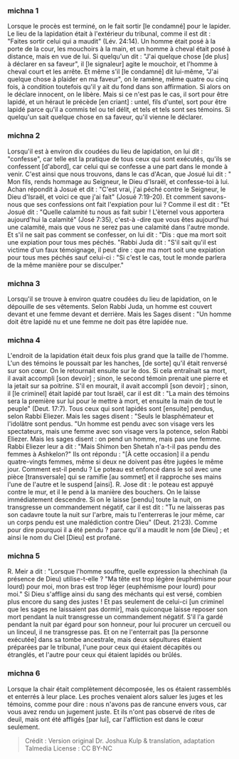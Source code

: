 
### michna 1
Lorsque le procès est terminé, on le fait sortir [le condamné] pour le lapider. Le lieu de la lapidation était à l'extérieur du tribunal, comme il est dit : "Faites sortir celui qui a maudit" (Lév. 24:14). Un homme était posé à la porte de la cour, les mouchoirs à la main, et un homme à cheval était posé à distance, mais en vue de lui. Si quelqu'un dit : "J'ai quelque chose [de plus] à déclarer en sa faveur", il [le signaleur] agite le mouchoir, et l'homme à cheval court et les arrête. Et même s'il [le condamné] dit lui-même, "J'ai quelque chose à plaider en ma faveur", on le ramène, même quatre ou cinq fois, à condition toutefois qu'il y ait du fond dans son affirmation. Si alors on le déclare innocent, on le libère. Mais si ce n'est pas le cas, il sort pour être lapidé, et un héraut le précède [en criant] : untel, fils d'untel, sort pour être lapidé parce qu'il a commis tel ou tel délit, et tels et tels sont ses témoins. Si quelqu'un sait quelque chose en sa faveur, qu'il vienne le déclarer.

### michna 2
Lorsqu'il est à environ dix coudées du lieu de lapidation, on lui dit : "confesse", car telle est la pratique de tous ceux qui sont exécutés, qu'ils se confessent [d'abord], car celui qui se confesse a une part dans le monde à venir. C'est ainsi que nous trouvons, dans le cas d'Acan, que Josué lui dit : " Mon fils, rends hommage au Seigneur, le Dieu d'Israël, et confesse-toi à lui.  Achan répondit à Josué et dit : "C'est vrai, j'ai péché contre le Seigneur, le Dieu d'Israël, et voici ce que j'ai fait" (Josué 7:19-20). Et comment savons-nous que ses confessions ont fait l'expiation pour lui ? Comme il est dit : "Et Josué dit : "Quelle calamité tu nous as fait subir !  L'èternel vous apportera aujourd'hui la calamité" (José 7:35), c'est-à -dire que vous êtes aujourd'hui une calamité, mais que vous ne serez pas une calamité dans l'autre monde. Et s'il ne sait pas comment se confesser, on lui dit : "Dis : que ma mort soit une expiation pour tous mes péchés. "Rabbi Juda dit : "S'il sait qu'il est victime d'un faux témoignage, il peut dire : que ma mort soit une expiation pour tous mes péchés sauf celui-ci : "Si c'est le cas, tout le monde parlera de la même manière pour se disculper."

### michna 3
Lorsqu'il se trouve à environ quatre coudées du lieu de lapidation, on le dépouille de ses vêtements. Selon Rabbi Juda, un homme est couvert devant et une femme devant et derrière. Mais les Sages disent : "Un homme doit être lapidé nu et une femme ne doit pas être lapidée nue.

### michna 4
L'endroit de la lapidation était deux fois plus grand que la taille de l'homme. L'un des témoins le poussait par les hanches, [de sorte] qu'il était renversé sur son cœur. On le retournait ensuite sur le dos. Si cela entraînait sa mort, il avait accompli [son devoir] ; sinon, le second témoin prenait une pierre et la jetait sur sa poitrine. S'il en mourait, il avait accompli [son devoir] ; sinon, il [le criminel] était lapidé par tout Israël, car il est dit : "La main des témoins sera la première sur lui pour le mettre à mort, et ensuite la main de tout le peuple" (Deut. 17:7). Tous ceux qui sont lapidés sont [ensuite] pendus, selon Rabbi Eliezer. Mais les sages disent :  "Seuls le blasphémateur et l'idolâtre sont pendus. "Un homme est pendu avec son visage vers les spectateurs, mais une femme avec son visage vers la potence, selon Rabbi Eliezer. Mais les sages disent : on pend un homme, mais pas une femme. Rabbi Eliezer leur a dit : "Mais Shimon ben Shetah n'a-t-il pas pendu des femmes à Ashkelon?" Ils ont répondu : "[À cette occasion] il a pendu quatre-vingts femmes, même si deux ne doivent pas être jugées le même jour. Comment est-il pendu ? Le poteau est enfoncé dans le sol avec une pièce [transversale] qui se ramifie [au sommet] et il rapproche ses mains l'une de l'autre et le suspend [ainsi]. R. Jose dit : le poteau est appuyé contre le mur, et il le pend à la manière des bouchers. On le laisse immédiatement descendre. Si on le laisse [pendu] toute la nuit, on transgresse un commandement négatif, car il est dit : "Tu ne laisseras pas son cadavre toute la nuit sur l'arbre, mais tu l'enterreras le jour même, car un corps pendu est une malédiction contre Dieu" (Deut. 21:23). Comme pour dire pourquoi il a été pendu ? parce qu'il a maudit le nom [de Dieu] ; et ainsi le nom du Ciel [Dieu] est profané.

### michna 5
R. Meir a dit : "Lorsque l'homme souffre, quelle expression la shechinah (la présence de Dieu) utilise-t-elle ?  "Ma tête est trop légère (euphémisme pour lourd) pour moi, mon bras est trop léger (euphémisme pour lourd) pour moi." Si Dieu s'afflige ainsi du sang des méchants qui est versé, combien plus encore du sang des justes ! Et pas seulement de celui-ci [un criminel que les sages ne laissaient pas dormir], mais quiconque laisse reposer son mort pendant la nuit transgresse un commandement négatif. S'il l'a gardé pendant la nuit par égard pour son honneur, pour lui procurer un cercueil ou un linceul, il ne transgresse pas. Et on ne l'enterrait pas [la personne exécutée] dans sa tombe ancestrale, mais deux sépultures étaient préparées par le tribunal, l'une pour ceux qui étaient décapités ou étranglés, et l'autre pour ceux qui étaient lapidés ou brûlés.

### michna 6
Lorsque la chair était complètement décomposée, les os étaient rassemblés et enterrés à leur place. Les proches venaient alors saluer les juges et les témoins, comme pour dire : nous n'avons pas de rancune envers vous, car vous avez rendu un jugement juste. Et ils n'ont pas observé de rites de deuil, mais ont été affligés [par lui], car l'affliction est dans le cœur seulement.

>Crédit : Version original Dr. Joshua Kulp & translation, adaptation Talmedia
>License : CC BY-NC